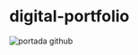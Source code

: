 # digital-portfolio
![portada github](https://user-images.githubusercontent.com/116092994/207125568-9b3b8f5f-f561-4f45-8917-8d453dbb0328.jpg)

<!DOCTYPE html>
<html>
<head>
<style>
div.a {
  text-align: center;
}
